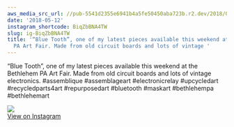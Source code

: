 ```yaml
---
aws_media_src_url: //pub-5541d2355e6941b4a5fe50450aba723b.r2.dev/2018/05/2018-05-12_03-33-53_UTC.jpg
date: '2018-05-12'
instagram_shortcode: BiqZbBNA4TW
slug: ig-BiqZbBNA4TW
title: '“Blue Tooth”, one of my latest pieces available this weekend at the Bethlehem
  PA Art Fair. Made from old circuit boards and lots of vintage '
---
```


“Blue Tooth”, one of my latest pieces available this weekend at the Bethlehem PA Art Fair. Made from old circuit boards and lots of vintage electronics. #assemblique #assemblageart #electronicrelay #upcycledart #recycledparts4art #repurposedart #bluetooth #maskart #bethlehempa #bethlehemart 

![](//pub-5541d2355e6941b4a5fe50450aba723b.r2.dev/2018/05/2018-05-12_03-33-53_UTC.jpg)   
[View on Instagram](https://www.instagram.com/p/BiqZbBNA4TW/)